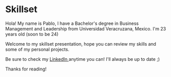 # Skillset
Hola! My name is Pablo, I have a Bachelor's degree in Business Management and Leadership from Universidad Veracruzana, Mexico.
I'm 23 years old (soon to be 24) 

Welcome to my skillset presentation, hope you can review my skills and some of my personal projects. 

Be sure to check my <A HREF="https://www.linkedin.com/in/pablo-vilaboa/"> LinkedIn </A> anytime you can! I'll always be up to date ;)


Thanks for reading!

